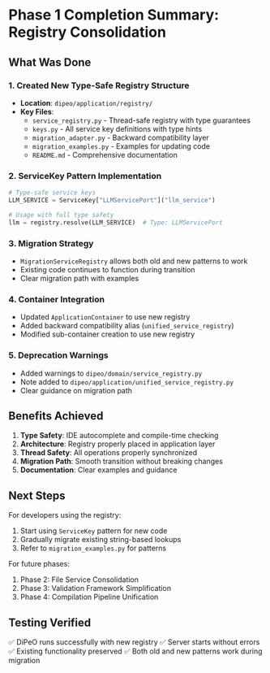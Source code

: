 # Phase 1 Completion Summary: Registry Consolidation

## What Was Done

### 1. Created New Type-Safe Registry Structure
- **Location**: `dipeo/application/registry/`
- **Key Files**:
  - `service_registry.py` - Thread-safe registry with type guarantees
  - `keys.py` - All service key definitions with type hints
  - `migration_adapter.py` - Backward compatibility layer
  - `migration_examples.py` - Examples for updating code
  - `README.md` - Comprehensive documentation

### 2. ServiceKey Pattern Implementation
```python
# Type-safe service keys
LLM_SERVICE = ServiceKey["LLMServicePort"]("llm_service")

# Usage with full type safety
llm = registry.resolve(LLM_SERVICE)  # Type: LLMServicePort
```

### 3. Migration Strategy
- `MigrationServiceRegistry` allows both old and new patterns to work
- Existing code continues to function during transition
- Clear migration path with examples

### 4. Container Integration
- Updated `ApplicationContainer` to use new registry
- Added backward compatibility alias (`unified_service_registry`)
- Modified sub-container creation to use new registry

### 5. Deprecation Warnings
- Added warnings to `dipeo/domain/service_registry.py`
- Note added to `dipeo/application/unified_service_registry.py`
- Clear guidance on migration path

## Benefits Achieved

1. **Type Safety**: IDE autocomplete and compile-time checking
2. **Architecture**: Registry properly placed in application layer
3. **Thread Safety**: All operations properly synchronized
4. **Migration Path**: Smooth transition without breaking changes
5. **Documentation**: Clear examples and guidance

## Next Steps

For developers using the registry:
1. Start using `ServiceKey` pattern for new code
2. Gradually migrate existing string-based lookups
3. Refer to `migration_examples.py` for patterns

For future phases:
1. Phase 2: File Service Consolidation
2. Phase 3: Validation Framework Simplification
3. Phase 4: Compilation Pipeline Unification

## Testing Verified

✅ DiPeO runs successfully with new registry
✅ Server starts without errors
✅ Existing functionality preserved
✅ Both old and new patterns work during migration